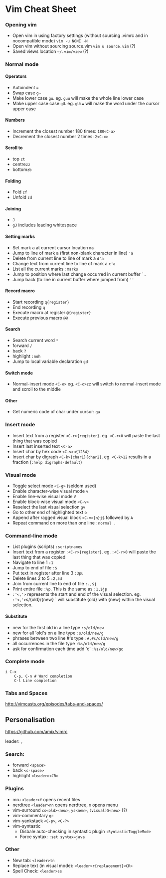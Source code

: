 # Vim Cheat Sheet
### Opening vim
* Open vim in using factory settings (without sourcing .vimrc and in nocompatible mode) `vim -u NONE -N`  
* Open vim without sourcing source.vim `vim u source.vim` (?)  
* Saved views location `~/.vim/view` (?)  

### Normal mode
#### Operators
* Autoindent `=`  
* Swap case `g~`  
* Make lower case `gu`. eg. `guu` will make the whole line lower case  
* Make upper case case `gU`. eg. `gUiw` will make the word under the cursor upper case  
#### Numbers
* Increment the closest number 180 times: `180<C-a>`  
* Decrement the closest number 2 times: `2<C-x>`  
#### Scroll to
* top `zt`  
* centre`zz`  
* bottom`zb`  
#### Folding
* Fold `zf`  
* Unfold `zd`  
#### Joining
* `J`  
* `gJ` includes leading whitespace  
#### Setting marks
* Set mark a at current cursor location `ma`  
* Jump to line of mark a (first non-blank character in line) `'a`  
* Delete from current line to line of mark a `d'a`   
* Change text from current line to line of mark a `c'a`   
* List all the current marks `:marks`   
* Jump to position where last change occurred in current buffer `` `. ``   
* Jump back (to line in current buffer where jumped from) `''`    
#### Record macro
* Start recording `q{register}`  
* End recording `q`  
* Execute macro at register `@{register}`  
* Execute previous macro `@@`  
#### Search
* Search current word `*`  
* forward `/`  
* back `?`  
* highlight `:noh`  
* Jump to local variable declaration `gd`  
#### Switch mode
* Normal-insert mode `<C-o>` eg. `<C-o>zz` will switch to normal-insert mode and scroll to the middle 
#### Other
* Get numeric code of char under cursor: `ga`  

### Insert mode
* Insert text from a register `<C-r>{register}`. eg. `<C-r>0` will paste the last thing that was copied    
* Insert last inserted text `<C-a>`    
* Insert char by hex code `<C-v>u{1234}`  
* Insert char by digraph `<C-k>{char1}{char2}`. eg. `<C-k>12` results in a fraction (`:help digraphs-default`)

### Visual mode
* Toggle select mode `<C-g>` (seldom used)  
* Enable character-wise visual mode `v`  
* Enable line-wise visual mode `V`  
* Enable block-wise visual mode `<C-v>`  
* Reselect the last visual selection `gv`  
* Go to other end of highlighted text `o`  
* Append after ragged visual block `<C-v>{n}j$` followed by `A`  
* Repeat command on more than one line `:normal .` 

### Command-line mode
* List plugins (scripts) `:scriptnames`   
* Insert text from a register `:<C-r>{register}`. eg. `:<C-r>0` will paste the last thing that was copied  
* Navigate to line 1 `:1`  
* Jump to end of file `:$`  
* Put text in register after line 3 `:3pu`  
* Delete lines 2 to 5 `:2,5d`   
* Join from current line to end of file `:.,$j`  
* Print entire file `:%p`. This is the same as `:1,$jp`  
* `:'<,'>` represents the start and end of the visual selection. eg. ` :'<,'>`s/{old}/{new} ` will substitute {old} with {new} within the visual selection.

#### Substitute
* new for the first old in a line type `:s/old/new`  
* new for all 'old's on a line type `:s/old/new/g`  
* phrases between two line #'s type `:#,#s/old/new/g`  
* all occurrences in the file type `:%s/old/new/g`  
* ask for confirmation each time add 'c' `:%s/old/new/gc`  

### Complete mode
```
i C-x
	C-p, C-n # Word completion
	C-l Line completion
```
### Tabs and Spaces
http://vimcasts.org/episodes/tabs-and-spaces/  

## Personalisation
https://github.com/amix/vimrc  

leader: `,`  

### Search:
* forward `<space>`  
* back `<c-space>`  
* highlight `<leader><CR>` 

### Plugins

* mru `<leader>f` opens recent files  
* nerdtree `<leader>nn` opens nerdtree, `m` opens menu 
* vim-surround `cs<old><new>`, `ys<new>`, `(visual)S<new>` (?)
* vim-commentary `gc`
* vim-yankstack `<C-p>`, `<C-P>`
* vim-syntastic
	* Disbale auto-checking in syntastic plugin `:SyntasticToggleMode`  
	* Force syntax: `:set syntax=java`  

### Other
* New tab: `<leader>tn`  
* Replace text (in visual mode): `<leader>r{replacement}<CR>`  
* Spell Check: `<leader>ss`  
